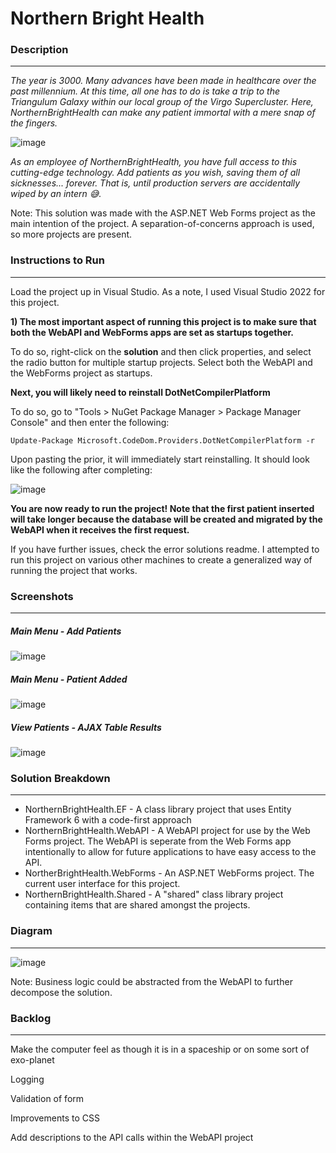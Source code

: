 <h1>Northern Bright Health</h1>
<h3>Description</h3>
<hr />

<em>The year is 3000. Many advances have been made in healthcare over the past millennium. At this time, all one has to do is take a trip to the Triangulum Galaxy within our local group of the Virgo Supercluster. Here, NorthernBrightHealth can make any patient immortal with a mere snap of the fingers.</em>

![image](https://user-images.githubusercontent.com/76532502/179167550-ec62fa9c-8fff-4478-982e-92d86ffb6339.png)

<em>As an employee of NorthernBrightHealth, you have full access to this cutting-edge technology. Add patients as you wish, saving them of all sicknesses... forever. That is, until production servers are accidentally wiped by an intern 😅.</em>

Note: This solution was made with the ASP.NET Web Forms project as the main intention of the project.
A separation-of-concerns approach is used, so more projects are present.

<h3>Instructions to Run</h3>
<hr />

<p>Load the project up in Visual Studio. As a note, I used Visual Studio 2022 for this project.</p>

<b>1) The most important aspect of running this project is to make sure that both the WebAPI and WebForms apps are set as startups together.</b>

To do so, right-click on the <b>solution</b> and then click properties, and select the radio button for multiple startup projects. Select both the WebAPI and the WebForms project as startups.

<b>Next, you will likely need to reinstall DotNetCompilerPlatform</b>

To do so, go to "Tools > NuGet Package Manager > Package Manager Console" and then enter the following:
```
Update-Package Microsoft.CodeDom.Providers.DotNetCompilerPlatform -r
```

Upon pasting the prior, it will immediately start reinstalling.
It should look like the following after completing:

![image](https://user-images.githubusercontent.com/76532502/179422153-5a23ff4b-7527-485c-85a1-8c7b1903b2a0.png)

<b>You are now ready to run the project! Note that the first patient inserted will take longer because the database will be created and migrated by the WebAPI when it receives the first request.</b>

If you have further issues, check the error solutions readme. I attempted to run this project on various other machines to create a generalized way of running the project that works.

<h3>Screenshots</h3>
<hr />

<h5>Main Menu - Add Patients</h5>

![image](https://user-images.githubusercontent.com/76532502/179421863-248c115d-37c4-41ff-933b-95c3da01018c.png)

<h5>Main Menu - Patient Added</h5>

![image](https://user-images.githubusercontent.com/76532502/179421895-eeb9d6a3-9c06-46df-9d08-4a9a360fca6d.png)

<h5>View Patients - AJAX Table Results</h5>

![image](https://user-images.githubusercontent.com/76532502/179421925-95bb08de-afa2-4d0b-9e90-e76e0f0c97c6.png)

<h3>Solution Breakdown</h3>
<hr />
<ul>
  <li>NorthernBrightHealth.EF - A class library project that uses Entity Framework 6 with a code-first approach</li>
  <li>NorthernBrightHealth.WebAPI - A WebAPI project for use by the Web Forms project. The WebAPI is seperate from the Web Forms app intentionally to allow for future applications to have easy access to the API.</li>
  <li>NortherBrightHealth.WebForms - An ASP.NET WebForms project. The current user interface for this project.</li>
  <li>NorthernBrightHealth.Shared - A "shared" class library project containing items that are shared amongst the projects.</li>
</ul>

<h3>Diagram</h3>
<hr />

![image](https://user-images.githubusercontent.com/76532502/179172504-f07b65a3-2df7-4ec5-80af-7e34a8fcf219.png)

Note: Business logic could be abstracted from the WebAPI to further decompose the solution.
<h3>Backlog</h3>
<hr />

Make the computer feel as though it is in a spaceship or on some sort of exo-planet

Logging

Validation of form

Improvements to CSS

Add descriptions to the API calls within the WebAPI project
